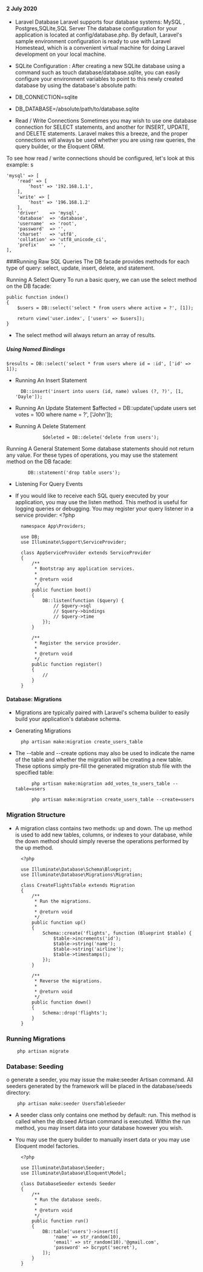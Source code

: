 #### 2 July 2020
* Laravel Database
Laravel supports four database systems: MySQL , Postgres,SQLite,SQL Server
The database configuration for your application is located at config/database.php. 
By default, Laravel's sample environment configuration is ready to use with Laravel Homestead, which is a convenient virtual machine for doing Laravel development on your local machine.
* SQLite Configuration : After creating a new SQLite database using a command such as touch database/database.sqlite, you can easily configure your environment variables to point to this newly created database by using the database's absolute path:

* DB_CONNECTION=sqlite
* DB_DATABASE=/absolute/path/to/database.sqlite
* Read / Write Connections
Sometimes you may wish to use one database connection for SELECT statements, and another for INSERT, UPDATE, and DELETE statements. Laravel makes this a breeze, and the proper connections will always be used whether you are using raw queries, the query builder, or the Eloquent ORM.

To see how read / write connections should be configured, let's look at this example:
s

    'mysql' => [
        'read' => [
            'host' => '192.168.1.1',
        ],
        'write' => [
            'host' => '196.168.1.2'
        ],
        'driver'    => 'mysql',
        'database'  => 'database',
        'username'  => 'root',
        'password'  => '',
        'charset'   => 'utf8',
        'collation' => 'utf8_unicode_ci',
        'prefix'    => '',
    ],

###Running Raw SQL Queries
The DB facade provides methods for each type of query: select, update, insert, delete, and statement.

Running A Select Query
To run a basic query, we can use the select method on the DB facade:


    public function index()
    {
        $users = DB::select('select * from users where active = ?', [1]);

        return view('user.index', ['users' => $users]);
    }


* The select method will always return an array of results.

##### Using Named Bindings
    $results = DB::select('select * from users where id = :id', ['id' => 1]);
    
* Running An Insert Statement   

        DB::insert('insert into users (id, name) values (?, ?)', [1, 'Dayle']);
* Running An Update Statement 
            $affected = DB::update('update users set votes = 100 where name = ?', ['John']);
* Running A Delete Statement

                $deleted = DB::delete('delete from users');
Running A General Statement
Some database statements should not return any value. For these types of operations, you may use the statement method on the DB facade:

            DB::statement('drop table users');     
* Listening For Query Events
* If you would like to receive each SQL query executed by your application, you may use the listen method. This method is useful for logging queries or debugging. You may register your query listener in a service provider:
        <?php
        
        namespace App\Providers;
        
        use DB;
        use Illuminate\Support\ServiceProvider;
        
        class AppServiceProvider extends ServiceProvider
        {
            /**
             * Bootstrap any application services.
             *
             * @return void
             */
            public function boot()
            {
                DB::listen(function ($query) {
                    // $query->sql
                    // $query->bindings
                    // $query->time
                });
            }
        
            /**
             * Register the service provider.
             *
             * @return void
             */
            public function register()
            {
                //
            }
        }
#### Database: Migrations

* Migrations are typically paired with Laravel's schema builder to easily build your application's database schema.
* Generating Migrations
 
        php artisan make:migration create_users_table
        
* The --table and --create options may also be used to indicate the name of the table and whether the migration will be creating a new table. These options simply pre-fill the generated migration stub file with the specified table:

            php artisan make:migration add_votes_to_users_table --table=users

            php artisan make:migration create_users_table --create=users
### Migration Structure
* A migration class contains two methods: up and down. The up method is used to add new tables, columns, or indexes to your database, while the down method should simply reverse the operations performed by the up method.

        <?php
        
        use Illuminate\Database\Schema\Blueprint;
        use Illuminate\Database\Migrations\Migration;
        
        class CreateFlightsTable extends Migration
        {
            /**
             * Run the migrations.
             *
             * @return void
             */
            public function up()
            {
                Schema::create('flights', function (Blueprint $table) {
                    $table->increments('id');
                    $table->string('name');
                    $table->string('airline');
                    $table->timestamps();
                });
            }
        
            /**
             * Reverse the migrations.
             *
             * @return void
             */
            public function down()
            {
                Schema::drop('flights');
            }
        }  
        
###  Running Migrations    
        php artisan migrate
### Database: Seeding
o generate a seeder, you may issue the make:seeder Artisan command. All seeders generated by the framework will be placed in the database/seeds directory:

        php artisan make:seeder UsersTableSeeder
* A seeder class only contains one method by default: run. This method is called when the db:seed Artisan command is executed. Within the run method, you may insert data into your database however you wish. 
* You may use the query builder to manually insert data or you may use Eloquent model factories.

        <?php
        
        use Illuminate\Database\Seeder;
        use Illuminate\Database\Eloquent\Model;
        
        class DatabaseSeeder extends Seeder
        {
            /**
             * Run the database seeds.
             *
             * @return void
             */
            public function run()
            {
                DB::table('users')->insert([
                    'name' => str_random(10),
                    'email' => str_random(10).'@gmail.com',
                    'password' => bcrypt('secret'),
                ]);
            }
        }
 
 